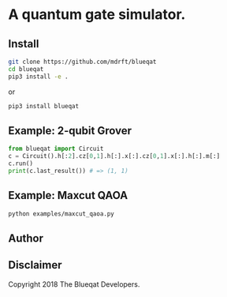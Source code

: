 # A quantum gate simulator.

## Install

```bash
git clone https://github.com/mdrft/blueqat
cd blueqat
pip3 install -e .
```

or

```bash
pip3 install blueqat
```

## Example: 2-qubit Grover

```python
from blueqat import Circuit
c = Circuit().h[:2].cz[0,1].h[:].x[:].cz[0,1].x[:].h[:].m[:]
c.run()
print(c.last_result()) # => (1, 1)
```

## Example: Maxcut QAOA

```bash
python examples/maxcut_qaoa.py
```

## Author

## Disclaimer

Copyright 2018 The Blueqat Developers.

